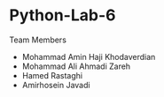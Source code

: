 # Python-Lab-6

Team Members
- Mohammad Amin Haji Khodaverdian
- Mohammad Ali Ahmadi Zareh
- Hamed Rastaghi
- Amirhosein Javadi
